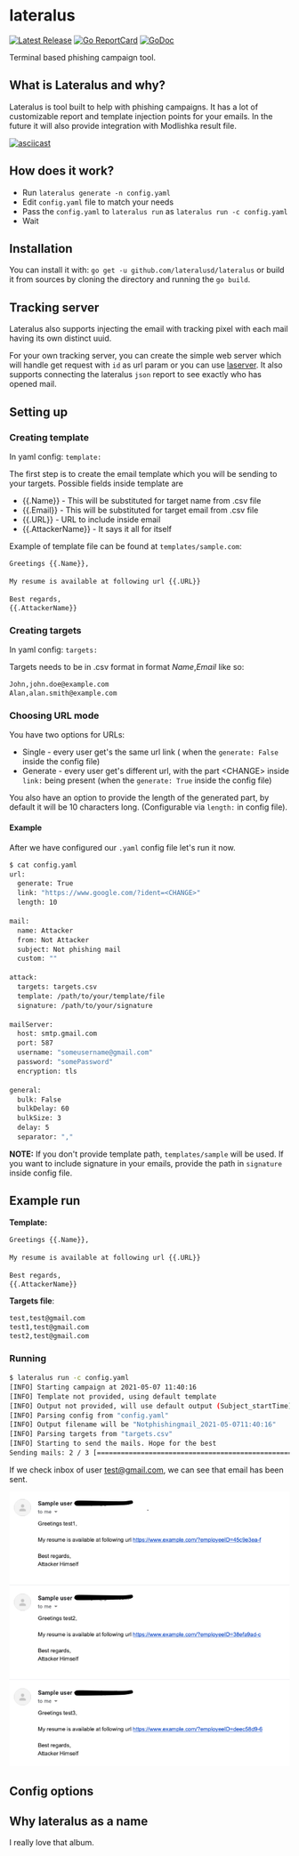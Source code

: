 # lateralus

[![Latest Release](https://img.shields.io/github/release/lateralusd/lateralus.svg)](https://github.com/lateralusd/lateralus/releases)
[![Go ReportCard](https://goreportcard.com/badge/lateralusd/lateralus)](https://goreportcard.com/report/lateralusd/lateralus)
[![GoDoc](https://godoc.org/github.com/golang/gddo?status.svg)](https://pkg.go.dev/github.com/lateralusd/lateralus)

Terminal based phishing campaign tool.

## What is Lateralus and why?

Lateralus is tool built to help with phishing campaigns. It has a lot of customizable report and template injection points for your emails. In the future it will also provide integration with Modlishka result file.

[![asciicast](https://asciinema.org/a/412559.svg)](https://asciinema.org/a/412559)

## How does it work?
* Run ```lateralus generate -n config.yaml```
* Edit `config.yaml` file to match your needs
* Pass the `config.yaml` to `lateralus run` as `lateralus run -c config.yaml`
* Wait

## Installation

You can install it with: `go get -u github.com/lateralusd/lateralus` or build it from sources by cloning the directory and running the `go build`.

## Tracking server
Lateralus also supports injecting the email with tracking pixel with each mail having its own distinct uuid.

For your own tracking server, you can create the simple web server which will handle get request with `id` as url param or you can use [laserver](https://github.com/lateralusd/laserver). It also supports connecting the lateralus `json` report to see exactly who has opened mail.

## Setting up

### Creating template

In yaml config: `template: `

The first step is to create the email template which you will be sending to your targets. Possible fields inside template are

* {{.Name}} - This will be substituted for target name from .csv file
* {{.Email}} - This will be substituted for target email from .csv file
* {{.URL}} - URL to include inside email
* {{.AttackerName}} - It says it all for itself

Example of template file can be found at `templates/sample.com`:
```
Greetings {{.Name}},

My resume is available at following url {{.URL}}

Best regards,
{{.AttackerName}}
```

### Creating targets

In yaml config: `targets:`

Targets needs to be in .csv format in format _Name_,_Email_ like so:
```
John,john.doe@example.com
Alan,alan.smith@example.com
```

### Choosing URL mode

You have two options for URLs:
* Single - every user get's the same url link ( when the `generate: False` inside the config file)
* Generate - every user get's different url, with the part \<CHANGE\> inside `link:` being present (when the `generate: True` inside the config file)

You also have an option to provide the length of the generated part, by default it will be 10 characters long. (Configurable via `length:` in config file).

#### Example

After we have configured our `.yaml` config file let's run it now.

```bash
$ cat config.yaml
url:
  generate: True
  link: "https://www.google.com/?ident=<CHANGE>"
  length: 10
  
mail:
  name: Attacker
  from: Not Attacker
  subject: Not phishing mail
  custom: ""
  
attack:
  targets: targets.csv
  template: /path/to/your/template/file
  signature: /path/to/your/signature
  
mailServer:
  host: smtp.gmail.com
  port: 587
  username: "someusername@gmail.com"
  password: "somePassword"
  encryption: tls

general:
  bulk: False
  bulkDelay: 60
  bulkSize: 3
  delay: 5
  separator: ","
```

__NOTE:__ If you don't provide template path, `templates/sample` will be used. If you want to include signature in your emails, provide the path in `signature` inside config file.


## Example run

**Template:**
```
Greetings {{.Name}},

My resume is available at following url {{.URL}}

Best regards,
{{.AttackerName}}
```

**Targets file**:
```
test,test@gmail.com
test1,test@gmail.com
test2,test@gmail.com
```

### Running

```bash
$ lateralus run -c config.yaml
[INFO] Starting campaign at 2021-05-07 11:40:16
[INFO] Template not provided, using default template
[INFO] Output not provided, will use default output (Subject_startTime)
[INFO] Parsing config from "config.yaml"
[INFO] Output filename will be "Notphishingmail_2021-05-0711:40:16"
[INFO] Parsing targets from "targets.csv"
[INFO] Starting to send the mails. Hope for the best
Sending mails: 2 / 3 [===============================================================================>_______________________________________] 1 mail/s 66.67%
```

If we check inbox of user test@gmail.com, we can see that email has been sent.

![Mail](mailbox.png)

## Config options

## Why lateralus as a name
I really love that album.
